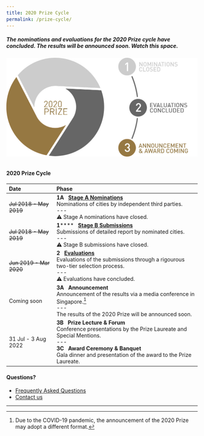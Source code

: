 ```yaml
---
title: 2020 Prize Cycle
permalink: /prize-cycle/
---
```


##### The nominations and evaluations for the 2020 Prize cycle have concluded. The results will be announced soon. Watch this space.

###### ![2020 Prize cycle](/images/prize-cycle.jpg)

#### **2020 Prize Cycle**

| Date | Phase |
| :--- | :--- |
| <s>Jul 2018 - May 2019</s> | **1A** &nbsp; **[Stage A Nominations](/stage-a/)** <br> Nominations of cities by independent third parties. <br> --- <br> ⚠️ Stage A nominations have closed. |
| <s>Jul 2018 - May 2019</s> | **1****** &nbsp; **[Stage B Submissions](/stage-b/)** <br> Submissions of detailed report by nominated cities. <br> --- <br> ⚠️ Stage B submissions have closed. |
| <s>Jun 2019 - Mar 2020</s> | **2** &nbsp; **[Evaluations](/evaluations/)** <br> Evaluations of the submissions through a rigourous two-tier selection process. <br> --- <br> ⚠️ Evaluations have concluded. |
| Coming soon | **3A** &nbsp; **Announcement** <br> Announcement of the results via a media conference in Singapore.[^1] <br> --- <br> The results of the 2020 Prize will be announced soon. |
| 31 Jul - 3 Aug 2022 | **3B** &nbsp; **Prize Lecture & Forum** <br> Conference presentations by the Prize Laureate and Special Mentions. <br> --- <br> **3C** &nbsp; **Award Ceremony & Banquet** <br> Gala dinner and presentation of the award to the Prize Laureate. |

#### **Questions?**

- [Frequently Asked Questions](/faq/)
- [Contact us](/feedback/)

---

[^1]: Due to the COVID-19 pandemic, the announcement of the 2020 Prize may adopt a different format.
